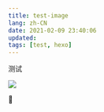 ```yaml
---
title: test-image
lang: zh-CN
date: 2021-02-09 23:40:06
updated:
tags: [test, hexo]
---
```


测试

![](17DFC.jpg)

:book: